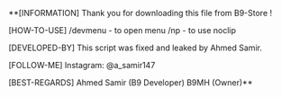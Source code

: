 **[INFORMATION]
Thank you for downloading this file from B9-Store ! 

[HOW-TO-USE]
/devmenu - to open menu
/np - to use noclip

[DEVELOPED-BY]
This script was fixed and leaked by Ahmed Samir. 

[FOLLOW-ME]
Instagram: @a_samir147

[BEST-REGARDS]
Ahmed Samir (B9 Developer)
B9MH (Owner)**